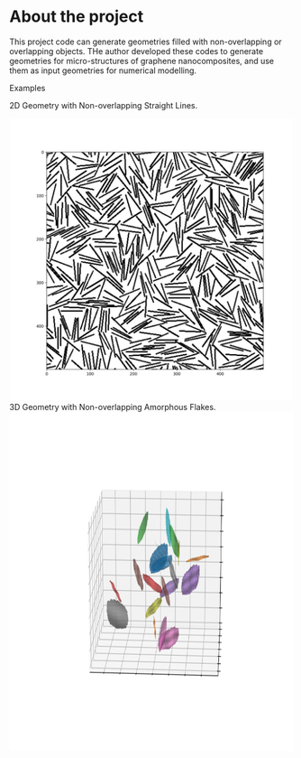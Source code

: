 # About the project

This project code can generate geometries filled with non-overlapping or overlapping objects. THe author developed these codes to generate geometries for micro-structures of graphene nanocomposites, and use them as input geometries for numerical modelling.

Examples

  2D Geometry with Non-overlapping Straight Lines.
<center>
  <img src="images/2D.png" width="500" height="500">
</center>
  3D Geometry with Non-overlapping Amorphous Flakes.
<center>
  <img src="images/3D.png" width="700" height="600">
</center>
